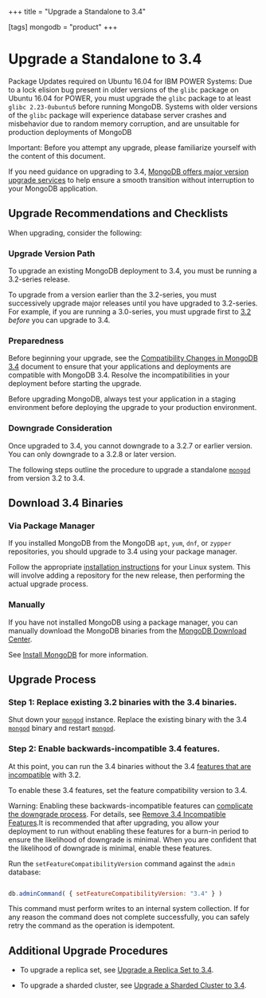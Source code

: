 +++
title = "Upgrade a Standalone to 3.4"

[tags]
mongodb = "product"
+++

# Upgrade a Standalone to 3.4

Package Updates required on Ubuntu 16.04 for IBM POWER Systems: Due to a lock elision bug present in older versions of the ``glibc``
package on Ubuntu 16.04 for POWER, you must upgrade the ``glibc``
package to at least ``glibc 2.23-0ubuntu5`` before running MongoDB.
Systems with older versions of the ``glibc`` package will experience
database server crashes and misbehavior due to random memory
corruption, and are unsuitable for production deployments of MongoDB

Important: Before you attempt any upgrade, please familiarize yourself with the content of this document.

If you need guidance on upgrading to 3.4, [MongoDB offers major version
upgrade services](https://www.mongodb.com/products/consulting?jmp=docs) to help ensure
a smooth transition without interruption to your MongoDB application.


## Upgrade Recommendations and Checklists

When upgrading, consider the following:


### Upgrade Version Path

To upgrade an existing MongoDB deployment to 3.4, you must be running a
3.2-series release.

To upgrade from a version earlier than the 3.2-series, you must
successively upgrade major releases until you have upgraded to
3.2-series. For example, if you are running a 3.0-series, you must
upgrade first to [3.2](3.2-upgrade/) *before* you can upgrade to 3.4.


### Preparedness

Before beginning your upgrade, see the [Compatibility Changes in MongoDB 3.4](https://docs.mongodb.com/manual/release-notes/3.4-compatibility) document to
ensure that your applications and deployments are compatible with
MongoDB 3.4. Resolve the incompatibilities in your deployment before
starting the upgrade.

Before upgrading MongoDB, always test your application in a staging
environment before deploying the upgrade to your production
environment.


### Downgrade Consideration

Once upgraded to 3.4, you cannot downgrade to a 3.2.7 or earlier
version. You can only downgrade to a 3.2.8 or later version.

The following steps outline the procedure to upgrade a standalone
[``mongod``](https://docs.mongodb.com/manual/reference/program/mongod/#bin.mongod) from version 3.2 to 3.4.


## Download 3.4 Binaries


### Via Package Manager

If you installed MongoDB from the MongoDB ``apt``, ``yum``, ``dnf``, or
``zypper`` repositories, you should upgrade to 3.4 using your package
manager.

Follow the appropriate [installation instructions](https://docs.mongodb.com/manual/administration/install-on-linux) for your Linux system. This will
involve adding a repository for the new release, then performing the
actual upgrade process.


### Manually

If you have not installed MongoDB using a package manager, you can
manually download the MongoDB binaries from the [MongoDB Download
Center](https://www.mongodb.com/download-center?jmp=docs).

See [Install MongoDB](https://docs.mongodb.com/manual/installation) for more information.


## Upgrade Process


### Step 1: Replace existing 3.2 binaries with the 3.4 binaries.

Shut down your [``mongod``](https://docs.mongodb.com/manual/reference/program/mongod/#bin.mongod) instance. Replace the existing
binary with the 3.4 [``mongod``](https://docs.mongodb.com/manual/reference/program/mongod/#bin.mongod) binary and restart
[``mongod``](https://docs.mongodb.com/manual/reference/program/mongod/#bin.mongod).


### Step 2: Enable backwards-incompatible 3.4 features.

At this point, you can run the 3.4 binaries without the
3.4 [features that are incompatible](https://docs.mongodb.com/manual/release-notes/3.4-compatibility/#compatibility-enabled) with 3.2.

To enable these 3.4 features, set the feature compatibility
version to 3.4.

Warning: Enabling these backwards-incompatible features can [complicate the downgrade process](https://docs.mongodb.com/manual/release-notes/3.4-downgrade/#downgrade-features-prereq). For details, see [Remove 3.4 Incompatible Features](https://docs.mongodb.com/manual/release-notes/3.4-downgrade/#downgrade-features-prereq).It is recommended that after upgrading, you allow your deployment to run without enabling these features for a burn-in period to ensure the likelihood of downgrade is minimal. When you are confident that the likelihood of downgrade is minimal, enable these features.

Run the ``setFeatureCompatibilityVersion`` command against the ``admin`` database:

```javascript

db.adminCommand( { setFeatureCompatibilityVersion: "3.4" } )

```

This command must perform writes to an internal system
collection. If for any reason the command does not complete
successfully, you can safely retry the command as
the operation is idempotent.


## Additional Upgrade Procedures

* To upgrade a replica set, see [Upgrade a Replica Set to 3.4](https://docs.mongodb.com/manual/release-notes/3.4-upgrade-replica-set/#upgrade-replica-set).

* To upgrade a sharded cluster, see [Upgrade a Sharded Cluster to 3.4](https://docs.mongodb.com/manual/release-notes/3.4-upgrade-sharded-cluster/#upgrade-sharded-cluster).
